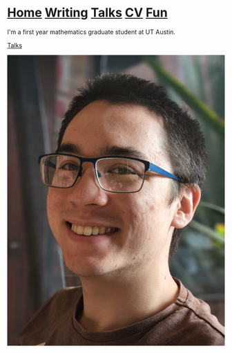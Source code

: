 # [Home](README.md)  [Writing](Writing.md)  [Talks](Talks.md)  [CV](CV.md)  [Fun](Fun.md)

I'm a first year mathematics graduate student at UT Austin.

[Talks](Talks.md)

![imageofme](/docs/assets/images/headshot_photo.png)
